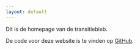 ```yaml
---
layout: default
---
```


Dit is de homepage van de transitiebieb.

De code voor deze website is te vinden op [GitHub](https://github.com/VinceW/transitionlibrary).
